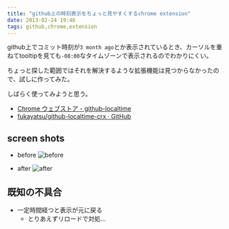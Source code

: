 ```yaml
---
title: "github上の時刻表示をちょっと見やすくするchrome extension"
date: 2013-02-24 19:46
tags: github,chrome,extension
---
```


github上でコミット時刻が`3 month ago`とか表示されているとき、カーソルを重ねてtooltipを見ても`-08:00`なタイムゾーンで表示されるのでわかりにくい。

ちょっと探した範囲ではそれを解決するような拡張機能は見つからなかったので、試しに作ってみた。

しばらく使ってみようと思う。

-  [Chrome ウェブストア - github-localtime](https://chrome.google.com/webstore/detail/github-localtime/nnicjaooimionienobllhkaohdjohfhm)
-  [fukayatsu/github-localtime-crx · GitHub](https://github.com/fukayatsu/github-localtime-crx)

## screen shots

- before
![before](https://raw.github.com/fukayatsu/github-localtime-crx/master/screen_shots/before.png)


- after
![after](https://raw.github.com/fukayatsu/github-localtime-crx/master/screen_shots/after.png)

## 既知の不具合

- 一定時間経つと表示が元に戻る
    - とりあえずリロードで対処...